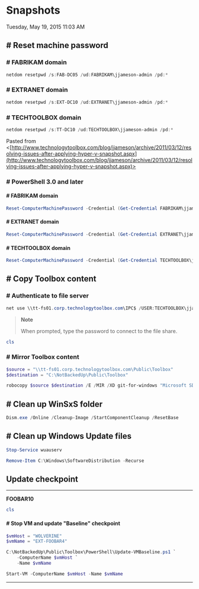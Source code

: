 ﻿# Snapshots

Tuesday, May 19, 2015
11:03 AM

## # Reset machine password

### # FABRIKAM domain

```PowerShell
netdom resetpwd /s:FAB-DC05 /ud:FABRIKAM\jjameson-admin /pd:*
```

### # EXTRANET domain

```PowerShell
netdom resetpwd /s:EXT-DC10 /ud:EXTRANET\jjameson-admin /pd:*
```

### # TECHTOOLBOX domain

```PowerShell
netdom resetpwd /s:TT-DC10 /ud:TECHTOOLBOX\jjameson-admin /pd:*
```

Pasted from <[http://www.technologytoolbox.com/blog/jjameson/archive/2011/03/12/resolving-issues-after-applying-hyper-v-snapshot.aspx](http://www.technologytoolbox.com/blog/jjameson/archive/2011/03/12/resolving-issues-after-applying-hyper-v-snapshot.aspx)>

### # PowerShell 3.0 and later

#### # FABRIKAM domain

```PowerShell
Reset-ComputerMachinePassword -Credential (Get-Credential FABRIKAM\jjameson-admin)
```

#### # EXTRANET domain

```PowerShell
Reset-ComputerMachinePassword -Credential (Get-Credential EXTRANET\jjameson-admin)
```

#### # TECHTOOLBOX domain

```PowerShell
Reset-ComputerMachinePassword -Credential (Get-Credential TECHTOOLBOX\jjameson-admin)
```

## # Copy Toolbox content

### # Authenticate to file server

```PowerShell
net use \\tt-fs01.corp.technologytoolbox.com\IPC$ /USER:TECHTOOLBOX\jjameson
```

> **Note**
>
> When prompted, type the password to connect to the file share.

```PowerShell
cls
```

### # Mirror Toolbox content

```PowerShell
$source = "\\tt-fs01.corp.technologytoolbox.com\Public\Toolbox"
$destination = "C:\NotBackedUp\Public\Toolbox"

robocopy $source $destination /E /MIR /XD git-for-windows "Microsoft SDKs"
```

## # Clean up WinSxS folder

```PowerShell
Dism.exe /Online /Cleanup-Image /StartComponentCleanup /ResetBase
```

## # Clean up Windows Update files

```PowerShell
Stop-Service wuauserv

Remove-Item C:\Windows\SoftwareDistribution -Recurse
```

## Update checkpoint

---

**FOOBAR10**

```PowerShell
cls
```

#### # Stop VM and update "Baseline" checkpoint

```PowerShell
$vmHost = "WOLVERINE"
$vmName = "EXT-FOOBAR4"

C:\NotBackedUp\Public\Toolbox\PowerShell\Update-VMBaseline.ps1 `
    -ComputerName $vmHost `
    -Name $vmName

Start-VM -ComputerName $vmHost -Name $vmName
```

---
